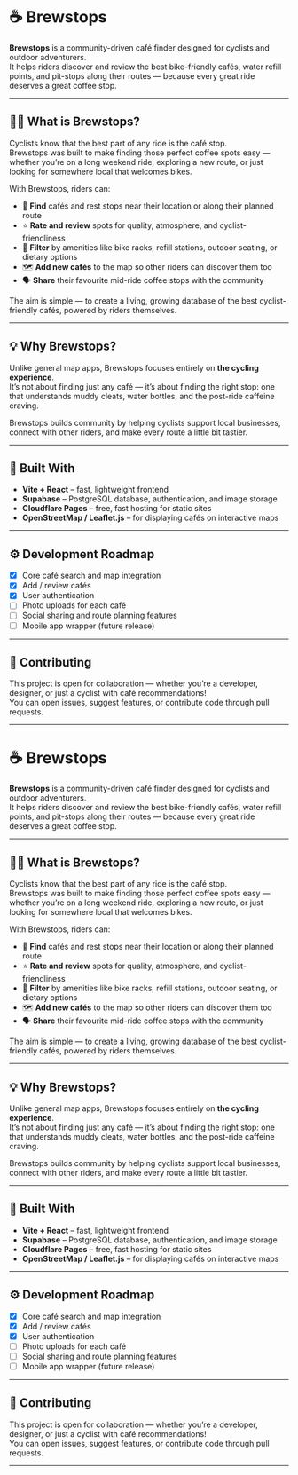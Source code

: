 # ☕ Brewstops

**Brewstops** is a community-driven café finder designed for cyclists and outdoor adventurers.  
It helps riders discover and review the best bike-friendly cafés, water refill points, and pit-stops along their routes — because every great ride deserves a great coffee stop.

---

## 🚴‍♂️ What is Brewstops?

Cyclists know that the best part of any ride is the café stop.  
Brewstops was built to make finding those perfect coffee spots easy — whether you’re on a long weekend ride, exploring a new route, or just looking for somewhere local that welcomes bikes.

With Brewstops, riders can:
- 📍 **Find** cafés and rest stops near their location or along their planned route  
- ⭐ **Rate and review** spots for quality, atmosphere, and cyclist-friendliness  
- 🧭 **Filter** by amenities like bike racks, refill stations, outdoor seating, or dietary options  
- 🗺️ **Add new cafés** to the map so other riders can discover them too  
- 🗣️ **Share** their favourite mid-ride coffee stops with the community  

The aim is simple — to create a living, growing database of the best cyclist-friendly cafés, powered by riders themselves.

---

## 💡 Why Brewstops?

Unlike general map apps, Brewstops focuses entirely on **the cycling experience**.  
It’s not about finding just any café — it’s about finding the right stop: one that understands muddy cleats, water bottles, and the post-ride caffeine craving.

Brewstops builds community by helping cyclists support local businesses, connect with other riders, and make every route a little bit tastier.

---

## 🧰 Built With

- **Vite + React** – fast, lightweight frontend  
- **Supabase** – PostgreSQL database, authentication, and image storage  
- **Cloudflare Pages** – free, fast hosting for static sites  
- **OpenStreetMap / Leaflet.js** – for displaying cafés on interactive maps  

---

## ⚙️ Development Roadmap

- [x] Core café search and map integration  
- [x] Add / review cafés  
- [x] User authentication  
- [ ] Photo uploads for each café  
- [ ] Social sharing and route planning features  
- [ ] Mobile app wrapper (future release)

---

## 🤝 Contributing

This project is open for collaboration — whether you’re a developer, designer, or just a cyclist with café recommendations!  
You can open issues, suggest features, or contribute code through pull requests.

---

# ☕ Brewstops

**Brewstops** is a community-driven café finder designed for cyclists and outdoor adventurers.  
It helps riders discover and review the best bike-friendly cafés, water refill points, and pit-stops along their routes — because every great ride deserves a great coffee stop.

---

## 🚴‍♂️ What is Brewstops?

Cyclists know that the best part of any ride is the café stop.  
Brewstops was built to make finding those perfect coffee spots easy — whether you’re on a long weekend ride, exploring a new route, or just looking for somewhere local that welcomes bikes.

With Brewstops, riders can:
- 📍 **Find** cafés and rest stops near their location or along their planned route  
- ⭐ **Rate and review** spots for quality, atmosphere, and cyclist-friendliness  
- 🧭 **Filter** by amenities like bike racks, refill stations, outdoor seating, or dietary options  
- 🗺️ **Add new cafés** to the map so other riders can discover them too  
- 🗣️ **Share** their favourite mid-ride coffee stops with the community  

The aim is simple — to create a living, growing database of the best cyclist-friendly cafés, powered by riders themselves.

---

## 💡 Why Brewstops?

Unlike general map apps, Brewstops focuses entirely on **the cycling experience**.  
It’s not about finding just any café — it’s about finding the right stop: one that understands muddy cleats, water bottles, and the post-ride caffeine craving.

Brewstops builds community by helping cyclists support local businesses, connect with other riders, and make every route a little bit tastier.

---

## 🧰 Built With

- **Vite + React** – fast, lightweight frontend  
- **Supabase** – PostgreSQL database, authentication, and image storage  
- **Cloudflare Pages** – free, fast hosting for static sites  
- **OpenStreetMap / Leaflet.js** – for displaying cafés on interactive maps  

---

## ⚙️ Development Roadmap

- [x] Core café search and map integration  
- [x] Add / review cafés  
- [x] User authentication  
- [ ] Photo uploads for each café  
- [ ] Social sharing and route planning features  
- [ ] Mobile app wrapper (future release)

---

## 🤝 Contributing

This project is open for collaboration — whether you’re a developer, designer, or just a cyclist with café recommendations!  
You can open issues, suggest features, or contribute code through pull requests.

---

